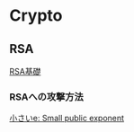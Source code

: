 <!-- TITLE: Crypto -->
<!-- SUBTITLE: A quick summary of Crypto -->

# Crypto

## RSA

[RSA基礎](/ctf/crypto/rsa)

### RSAへの攻撃方法

[小さいe: Small public exponent](/ctf/crypto/rsa-small-public-exponent)